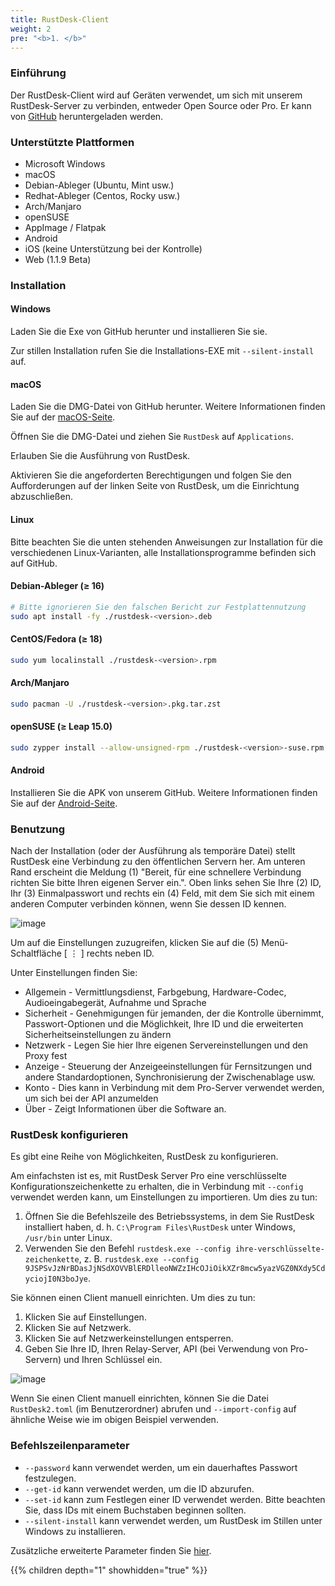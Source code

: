 ```yaml
---
title: RustDesk-Client
weight: 2
pre: "<b>1. </b>"
---
```


### Einführung
Der RustDesk-Client wird auf Geräten verwendet, um sich mit unserem RustDesk-Server zu verbinden, entweder Open Source oder Pro. Er kann von [GitHub](https://github.com/rustdesk/rustdesk/releases/latest) heruntergeladen werden.

### Unterstützte Plattformen
- Microsoft Windows
- macOS
- Debian-Ableger (Ubuntu, Mint usw.)
- Redhat-Ableger (Centos, Rocky usw.)
- Arch/Manjaro
- openSUSE
- AppImage / Flatpak
- Android
- iOS (keine Unterstützung bei der Kontrolle)
- Web (1.1.9 Beta)

### Installation

#### Windows

Laden Sie die Exe von GitHub herunter und installieren Sie sie.

Zur stillen Installation rufen Sie die Installations-EXE mit `--silent-install` auf.

#### macOS

Laden Sie die DMG-Datei von GitHub herunter. Weitere Informationen finden Sie auf der [macOS-Seite](/docs/de/client/mac/).

Öffnen Sie die DMG-Datei und ziehen Sie `RustDesk` auf `Applications`.

Erlauben Sie die Ausführung von RustDesk.

Aktivieren Sie die angeforderten Berechtigungen und folgen Sie den Aufforderungen auf der linken Seite von RustDesk, um die Einrichtung abzuschließen.

#### Linux

Bitte beachten Sie die unten stehenden Anweisungen zur Installation für die verschiedenen Linux-Varianten, alle Installationsprogramme befinden sich auf GitHub.

#### Debian-Ableger (≥ 16)

```sh
# Bitte ignorieren Sie den falschen Bericht zur Festplattennutzung
sudo apt install -fy ./rustdesk-<version>.deb
```

#### CentOS/Fedora (≥ 18)

```sh
sudo yum localinstall ./rustdesk-<version>.rpm
```

#### Arch/Manjaro

```sh
sudo pacman -U ./rustdesk-<version>.pkg.tar.zst
```

#### openSUSE (≥ Leap 15.0)

```sh
sudo zypper install --allow-unsigned-rpm ./rustdesk-<version>-suse.rpm
```
#### Android
Installieren Sie die APK von unserem GitHub. Weitere Informationen finden Sie auf der [Android-Seite](/docs/de/client/android/).

### Benutzung
Nach der Installation (oder der Ausführung als temporäre Datei) stellt RustDesk eine Verbindung zu den öffentlichen Servern her. Am unteren Rand erscheint die Meldung (1) "Bereit, für eine schnellere Verbindung richten Sie bitte Ihren eigenen Server ein.". Oben links sehen Sie Ihre (2) ID, Ihr (3) Einmalpasswort und rechts ein (4) Feld, mit dem Sie sich mit einem anderen Computer verbinden können, wenn Sie dessen ID kennen.

![image](/docs/en/client/images/client.png)

Um auf die Einstellungen zuzugreifen, klicken Sie auf die (5) Menü-Schaltfläche [ &#8942; ] rechts neben ID.

Unter Einstellungen finden Sie:
- Allgemein - Vermittlungsdienst, Farbgebung, Hardware-Codec, Audioeingabegerät, Aufnahme und Sprache
- Sicherheit - Genehmigungen für jemanden, der die Kontrolle übernimmt, Passwort-Optionen und die Möglichkeit, Ihre ID und die erweiterten Sicherheitseinstellungen zu ändern
- Netzwerk - Legen Sie hier Ihre eigenen Servereinstellungen und den Proxy fest
- Anzeige - Steuerung der Anzeigeeinstellungen für Fernsitzungen und andere Standardoptionen, Synchronisierung der Zwischenablage usw.
- Konto - Dies kann in Verbindung mit dem Pro-Server verwendet werden, um sich bei der API anzumelden
- Über - Zeigt Informationen über die Software an.

### RustDesk konfigurieren
Es gibt eine Reihe von Möglichkeiten, RustDesk zu konfigurieren.

Am einfachsten ist es, mit RustDesk Server Pro eine verschlüsselte Konfigurationszeichenkette zu erhalten, die in Verbindung mit `--config` verwendet werden kann, um Einstellungen zu importieren. Um dies zu tun:
1. Öffnen Sie die Befehlszeile des Betriebssystems, in dem Sie RustDesk installiert haben, d. h. `C:\Program Files\RustDesk` unter Windows, `/usr/bin` unter Linux.
2. Verwenden Sie den Befehl `rustdesk.exe --config ihre-verschlüsselte-zeichenkette`, z. B. `rustdesk.exe --config 9JSPSvJzNrBDasJjNSdXOVVBlERDlleoNWZzIHcOJiOikXZr8mcw5yazVGZ0NXdy5CdyciojI0N3boJye`.

Sie können einen Client manuell einrichten. Um dies zu tun:
1. Klicken Sie auf Einstellungen.
2. Klicken Sie auf Netzwerk.
3. Klicken Sie auf Netzwerkeinstellungen entsperren.
4. Geben Sie Ihre ID, Ihren Relay-Server, API (bei Verwendung von Pro-Servern) und Ihren Schlüssel ein.

![image](/docs/en/client/images/network-settings.png)

Wenn Sie einen Client manuell einrichten, können Sie die Datei `RustDesk2.toml` (im Benutzerordner) abrufen und `--import-config` auf ähnliche Weise wie im obigen Beispiel verwenden.

### Befehlszeilenparameter
- `--password` kann verwendet werden, um ein dauerhaftes Passwort festzulegen.
- `--get-id` kann verwendet werden, um die ID abzurufen.
- `--set-id` kann zum Festlegen einer ID verwendet werden. Bitte beachten Sie, dass IDs mit einem Buchstaben beginnen sollten.
- `--silent-install` kann verwendet werden, um RustDesk im Stillen unter Windows zu installieren.

Zusätzliche erweiterte Parameter finden Sie [hier](https://github.com/rustdesk/rustdesk/blob/bdc5cded221af9697eb29aa30babce75e987fcc9/src/core_main.rs#L242).

{{% children depth="1" showhidden="true" %}}
